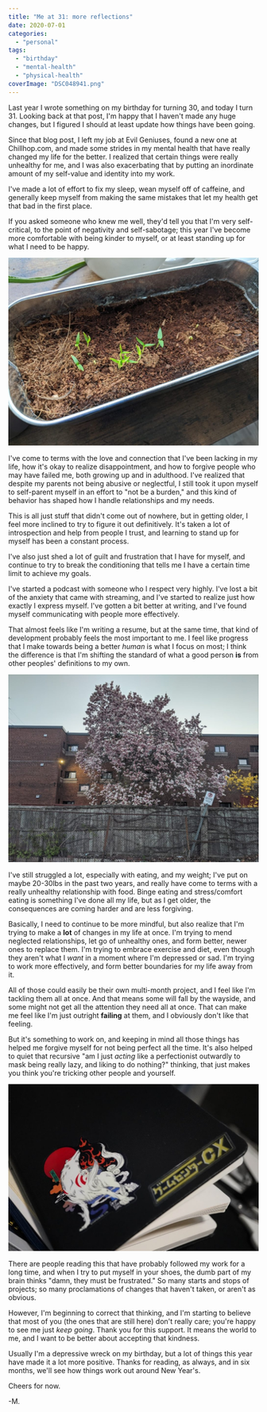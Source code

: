 ```yaml
---
title: "Me at 31: more reflections"
date: 2020-07-01
categories: 
  - "personal"
tags: 
  - "birthday"
  - "mental-health"
  - "physical-health"
coverImage: "DSC048941.png"
---
```


Last year I wrote something on my birthday for turning 30, and today I turn 31. Looking back at that post, I'm happy that I haven't made any huge changes, but I figured I should at least update how things have been going.

<!--more-->

Since that blog post, I left my job at Evil Geniuses, found a new one at Chillhop.com, and made some strides in my mental health that have really changed my life for the better. I realized that certain things were really unhealthy for me, and I was also exacerbating that by putting an inordinate amount of my self-value and identity into my work.

I've made a lot of effort to fix my sleep, wean myself off of caffeine, and generally keep myself from making the same mistakes that let my health get that bad in the first place.

If you asked someone who knew me well, they'd tell you that I'm very self-critical, to the point of negativity and self-sabotage; this year I've become more comfortable with being kinder to myself, or at least standing up for what I need to be happy.

![](/assets/images/IMG_20200611_154226-1024x768.jpg)

I've come to terms with the love and connection that I've been lacking in my life, how it's okay to realize disappointment, and how to forgive people who may have failed me, both growing up and in adulthood. I've realized that despite my parents not being abusive or neglectful, I still took it upon myself to self-parent myself in an effort to "not be a burden," and this kind of behavior has shaped how I handle relationships and my needs.

This is all just stuff that didn't come out of nowhere, but in getting older, I feel more inclined to try to figure it out definitively. It's taken a lot of introspection and help from people I trust, and learning to stand up for myself has been a constant process.

I've also just shed a lot of guilt and frustration that I have for myself, and continue to try to break the conditioning that tells me I have a certain time limit to achieve my goals.

I've started a podcast with someone who I respect very highly. I've lost a bit of the anxiety that came with streaming, and I've started to realize just how exactly I express myself. I've gotten a bit better at writing, and I've found myself communicating with people more effectively.

That almost feels like I'm writing a resume, but at the same time, that kind of development probably feels the most important to me. I feel like progress that I make towards being a better _human_ is what I focus on most; I think the difference is that I'm shifting the standard of what a good person **is** from other peoples' definitions to my own.

![](/assets/images/IMG_20200504_202407-1024x768.jpg)

I've still struggled a lot, especially with eating, and my weight; I've put on maybe 20-30lbs in the past two years, and really have come to terms with a really unhealthy relationship with food. Binge eating and stress/comfort eating is something I've done all my life, but as I get older, the consequences are coming harder and are less forgiving.

Basically, I need to continue to be more mindful, but also realize that I'm trying to make a **lot** of changes in my life at once. I'm trying to mend neglected relationships, let go of unhealthy ones, and form better, newer ones to replace them. I'm trying to embrace exercise and diet, even though they aren't what I _want_ in a moment where I'm depressed or sad. I'm trying to work more effectively, and form better boundaries for my life away from it.

All of those could easily be their own multi-month project, and I feel like I'm tackling them all at once. And that means some will fall by the wayside, and some might not get all the attention they need all at once. That can make me feel like I'm just outright **failing** at them, and I obviously don't like that feeling.

But it's something to work on, and keeping in mind all those things has helped me forgive myself for not being perfect all the time. It's also helped to quiet that recursive "am I just _acting_ like a perfectionist outwardly to mask being really lazy, and liking to do nothing?" thinking, that just makes you think you're tricking other people and yourself.

![](/assets/images/DSC04876-1024x683.jpg)

There are people reading this that have probably followed my work for a long time, and when I try to put myself in your shoes, the dumb part of my brain thinks "damn, they must be frustrated." So many starts and stops of projects; so many proclamations of changes that haven't taken, or aren't as obvious.

However, I'm beginning to correct that thinking, and I'm starting to believe that most of you (the ones that are still here) don't really care; you're happy to see me just _keep going_. Thank you for this support. It means the world to me, and I want to be better about accepting that kindness.

Usually I'm a depressive wreck on my birthday, but a lot of things this year have made it a lot more positive. Thanks for reading, as always, and in six months, we'll see how things work out around New Year's.

Cheers for now.

\-M.
